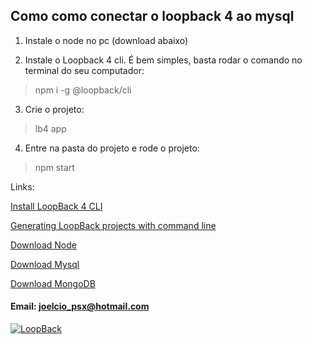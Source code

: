 ## Como como conectar o loopback 4 ao mysql

1. Instale o node no pc (download abaixo)

2. Instale o Loopback 4 cli.
É bem simples, basta rodar o comando no terminal do seu computador:

> npm i -g @loopback/cli

3. Crie o projeto:

> lb4 app

4. Entre na pasta do projeto e rode o projeto:

> npm start

Links:

<a href="https://loopback.io/doc/en/lb4/Getting-started.html">Install LoopBack 4 CLI</a>

<a href="https://loopback.io/doc/en/lb4/Command-line-interface.html">Generating LoopBack projects with command line</a>

<a href="https://nodejs.org/en/">Download Node</a>

<a href="https://www.apachefriends.org/pt_br/index.html">Download Mysql</a>

<a href="https://www.mongodb.com/download-center/community">Download MongoDB</a>

#### Email: <a href="mailto:joelcio_psx@hotmail.com">joelcio_psx@hotmail.com</a>

[![LoopBack](https://github.com/strongloop/loopback-next/raw/master/docs/site/imgs/branding/Powered-by-LoopBack-Badge-(blue)-@2x.png)](http://loopback.io/)
